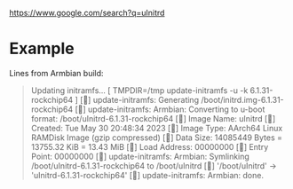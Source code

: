 https://www.google.com/search?q=uInitrd

# Example
Lines from Armbian build:
>Updating initramfs... [ TMPDIR=/tmp update-initramfs -u -k 6.1.31-rockchip64 ]
>[🔨]   update-initramfs: Generating /boot/initrd.img-6.1.31-rockchip64
>[🔨]   update-initramfs: Armbian: Converting to u-boot format: /boot/uInitrd-6.1.31-rockchip64
>[🔨]   Image Name:   uInitrd
>[🔨]   Created:      Tue May 30 20:48:34 2023
>[🔨]   Image Type:   AArch64 Linux RAMDisk Image (gzip compressed)
>[🔨]   Data Size:    14085449 Bytes = 13755.32 KiB = 13.43 MiB
>[🔨]   Load Address: 00000000
>[🔨]   Entry Point:  00000000
>[🔨]   update-initramfs: Armbian: Symlinking /boot/uInitrd-6.1.31-rockchip64 to /boot/uInitrd
>[🔨]   '/boot/uInitrd' -> 'uInitrd-6.1.31-rockchip64'
>[🔨]   update-initramfs: Armbian: done.
